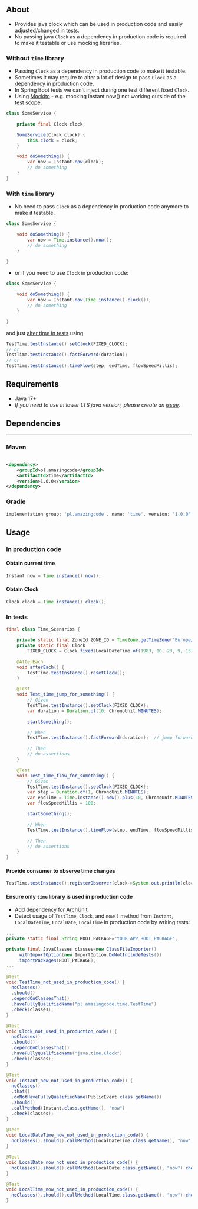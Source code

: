 ## About

- Provides java clock which can be used in production code and easily adjusted/changed in tests.
- No passing java `Clock` as a dependency in production code is required to make it testable or use mocking libraries.

### Without `time` library

- Passing `Clock` as a dependency in production code to make it testable.
- Sometimes it may require to alter a lot of design to pass `Clock` as a dependency in production code.
- In Spring Boot tests we can't inject during one test different fixed `Clock`.
- Using [Mockito](https://site.mockito.org/) - e.g. mocking Instant.now() not working outside of the test scope.

```java
class SomeService {

    private final Clock clock;

    SomeService(Clock clock) {
        this.clock = clock;
    }

    void doSomething() {
        var now = Instant.now(clock);
        // do something
    }
}
```

### With `time` library

- No need to pass `Clock` as a dependency in production code anymore to make it testable.

```java
class SomeService {

    void doSomething() {
        var now = Time.instance().now();
        // do something
    }

}
```

- or if you need to use `Clock` in production code:

```java
class SomeService {

    void doSomething() {
        var now = Instant.now(Time.instance().clock());
        // do something
    }

}
```

and just [alter time in tests](#in-tests) using

```java
TestTime.testInstance().setClock(FIXED_CLOCK);
// or
TestTime.testInstance().fastForward(duration);
// or
TestTime.testInstance().timeFlow(step, endTime, flowSpeedMillis);
```


## Requirements

- Java 17+
- _If you need to use in lower LTS java version, please create an [issue](https://github.com/stawirej/time/issues)._

## Dependencies


---

### Maven

```xml 

<dependency>
    <groupId>pl.amazingcode</groupId>
    <artifactId>time</artifactId>
    <version>1.0.0</version>
</dependency>
```

### Gradle

```groovy
implementation group: 'pl.amazingcode', name: 'time', version: "1.0.0"
```

## Usage

### In production code

#### Obtain current time

```java
Instant now = Time.instance().now();
```

#### Obtain Clock

```java
Clock clock = Time.instance().clock();
```

### In tests

```java
final class Time_Scenarios {

    private static final ZoneId ZONE_ID = TimeZone.getTimeZone("Europe/Warsaw").toZoneId();
    private static final Clock
        FIXED_CLOCK = Clock.fixed(LocalDateTime.of(1983, 10, 23, 9, 15).atZone(ZONE_ID).toInstant(), ZONE_ID);

    @AfterEach
    void afterEach() {
        TestTime.testInstance().resetClock();
    }

    @Test
    void Test_time_jump_for_something() {
        // Given
        TestTime.testInstance().setClock(FIXED_CLOCK);
        var duration = Duration.of(10, ChronoUnit.MINUTES);

        startSomething();

        // When
        TestTime.testInstance().fastForward(duration);  // jump forward 10 minutes

        // Then
        // do assertions
    }

    @Test
    void Test_time_flow_for_something() {
        // Given
        TestTime.testInstance().setClock(FIXED_CLOCK);
        var step = Duration.of(1, ChronoUnit.MINUTES);
        var endTime = Time.instance().now().plus(10, ChronoUnit.MINUTES);
        var flowSpeedMillis = 100;

        startSomething();

        // When
        TestTime.testInstance().timeFlow(step, endTime, flowSpeedMillis); // simulate speed up time flow with given step 

        // Then
        // do assertions
    }
}
```

#### Provide consumer to observe time changes

```java
TestTime.testInstance().registerObserver(clock->System.out.println(clock.instant().toString()));
```

#### Ensure only `time` library is used in production code

- Add dependency for [ArchUnit](https://www.archunit.org/)
- Detect usage of `TestTime`, `Clock`, and `now()` method from `Instant`, `LocalDateTime`, `LocalDate`, `LocalTime` in production code by writing tests:

```java
...
private static final String ROOT_PACKAGE="YOUR_APP_ROOT_PACKAGE";

private final JavaClasses classes=new ClassFileImporter()
    .withImportOption(new ImportOption.DoNotIncludeTests())
    .importPackages(ROOT_PACKAGE);
...

@Test
void TestTime_not_used_in_production_code() {
  noClasses()
  .should()
  .dependOnClassesThat()
  .haveFullyQualifiedName("pl.amazingcode.time.TestTime")
  .check(classes);
}

@Test
void Clock_not_used_in_production_code() {
  noClasses()
  .should()
  .dependOnClassesThat()
  .haveFullyQualifiedName("java.time.Clock")
  .check(classes);
}

@Test
void Instant_now_not_used_in_production_code() {
  noClasses()
  .that()
  .doNotHaveFullyQualifiedName(PublicEvent.class.getName())
  .should()
  .callMethod(Instant.class.getName(), "now")
  .check(classes);
}

@Test
void LocalDateTime_now_not_used_in_production_code() {
  noClasses().should().callMethod(LocalDateTime.class.getName(), "now").check(classes);
}

@Test
void LocalDate_now_not_used_in_production_code() {
  noClasses().should().callMethod(LocalDate.class.getName(), "now").check(classes);
}

@Test
void LocalTime_now_not_used_in_production_code() {
  noClasses().should().callMethod(LocalTime.class.getName(), "now").check(classes);
}
```
